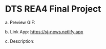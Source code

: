 # DTS REA4 Final Project

a. Preview GIF:

b. Link App: https://sj-news.netlify.app

c. Description: 
